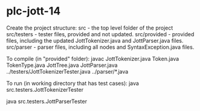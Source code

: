 # plc-jott-14
Create the project structure:
src - the top level folder of the project
    src/testers - tester files, provided and not updated.
    src/provided - provided files, including the updated JottTokenizer.java and JottParser.java files.
    src/parser - parser files, including all nodes and SyntaxException.java files.

To compile (in "provided" folder):
javac JottTokenizer.java Token.java TokenType.java JottTree.java JottParser.java ../testers/JottTokenizerTester.java ../parser/*.java

To run (in working directory that has test cases):
java src.testers.JottTokenizerTester

java src.testers.JottParserTester
